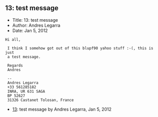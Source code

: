 ## 13: test message

- Title: 13: test message
- Author: Andres Legarra
- Date: Jan 5, 2012

```
Hi all,

 I think I somehow got out of this blupf90 yahoo stuff :-(, this is just 
 a test message.

 Regards
 Andres

 -- 
 Andres Legarra
 +33 561285182
 INRA, UR 631 SAGA
 BP 52627
 31326 Castanet Tolosan, France
```

- [13](0013.md): test message by Andres Legarra, Jan 5, 2012
